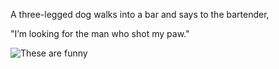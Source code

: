 A three-legged dog walks into a bar and says to the bartender,

"I’m looking for the man who shot my paw." <!-- .element: class="fragment" -->

![These are funny](https://iamcarrico.github.io/dns-what-do-all-these-letters-mean/images/dad/scooby.gif)  <!-- .element: class="fragment" -->
